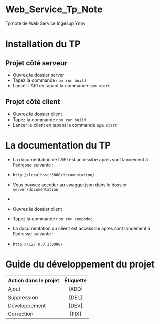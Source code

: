 # Web_Service_Tp_Note
Tp noté de Web Service Ingésup Ynov

# Installation du TP

## Projet côté serveur

+ Ouvrez le dossier server
+ Tapez la commande `npm run build`
+ Lancer l'API en tapant la commande `npm start`

## Projet côté client

+ Ouvrez le dossier client
+ Tapez la commande `npm run build`
+ Lancer le client en tapant la commande `npm start`

# La documentation du TP

+ La documentation de l'API est accessibe après sont lancement à l'adresse suivante :
+ `http://localhost:3000/documentation/`
+ Vous pouvez acceder au swagger.json dans le dossier `server/documentation`

+ 

+ Ouvrez le dossier client
+ Tapez la commande `npm run compodoc`
+ La documentation du client est accessibe après sont lancement à l'adresse suivante :
+ `http://127.0.0.1:8080/`


# Guide du développement du projet

| Action dans le projet |    Étiquette    |
| :---------------      |:---------------:|
| Ajout                 |      [ADD]      |
| Suppression           |      [DEL]      |
| Développement         |      [DEV]      |
| Correction            |      [FIX]      |
